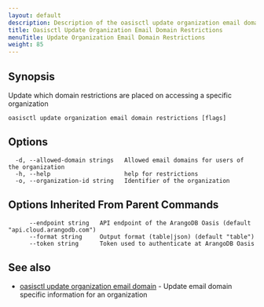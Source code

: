 ```yaml
---
layout: default
description: Description of the oasisctl update organization email domain restrictions command
title: Oasisctl Update Organization Email Domain Restrictions
menuTitle: Update Organization Email Domain Restrictions
weight: 85
---
```

## Synopsis
Update which domain restrictions are placed on accessing a specific organization

```
oasisctl update organization email domain restrictions [flags]
```

## Options
```
  -d, --allowed-domain strings   Allowed email domains for users of the organization
  -h, --help                     help for restrictions
  -o, --organization-id string   Identifier of the organization
```

## Options Inherited From Parent Commands
```
      --endpoint string   API endpoint of the ArangoDB Oasis (default "api.cloud.arangodb.com")
      --format string     Output format (table|json) (default "table")
      --token string      Token used to authenticate at ArangoDB Oasis
```

## See also
* [oasisctl update organization email domain](update-organization-email-domain.md)	 - Update email domain specific information for an organization


